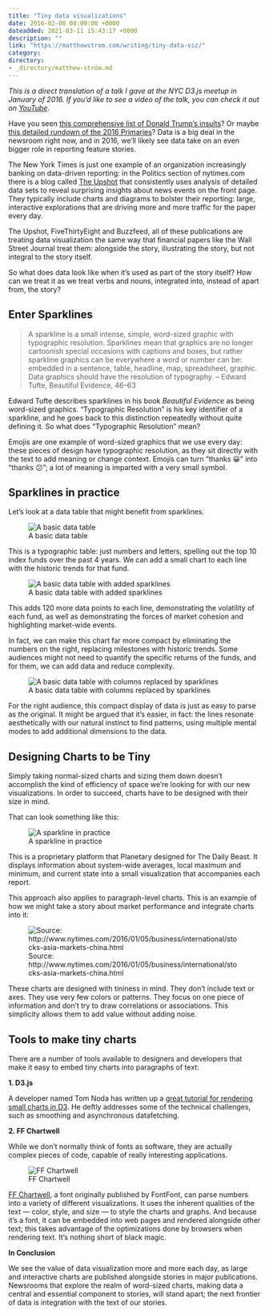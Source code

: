 ```yaml
---
title: "Tiny data visualizations"
date: 2016-02-08 00:00:00 +0000
dateadded: 2021-03-11 15:43:17 +0000
description: ""
link: "https://matthewstrom.com/writing/tiny-data-viz/"
category:
directory:
- _directory/matthew-ström.md
---
```

<p><em>This is a direct translation of a talk I gave at the NYC D3.js meetup in January of 2016. If you’d like to see a video of the talk, you can check it out on <a href="https://www.youtube.com/watch?v=Gtlb8VIszrU" target="_blank" rel="noopener">YouTube</a></em>.</p>
<p>Have you seen <a href="http://www.nytimes.com/interactive/2016/01/28/upshot/donald-trump-twitter-insults.html" target="_blank" rel="noopener">this comprehensive list of Donald Trump’s insults</a>? Or maybe <a href="http://projects.fivethirtyeight.com/election-2016/primary-forecast/new-hampshire-republican/" target="_blank" rel="noopener">this detailed rundown of the 2016 Primaries</a>? Data is a big deal in the newsroom right now, and in 2016, we’ll likely see data take on an even bigger role in reporting feature stories.</p>
<p>The New York Times is just one example of an organization increasingly banking on data-driven reporting: in the Politics section of nytimes.com there is a blog called <a href="http://www.nytimes.com/upshot/" target="_blank" rel="noopener">The Upshot</a> that consistently uses analysis of detailed data sets to reveal surprising insights about news events on the front page. They typically include charts and diagrams to bolster their reporting: large, interactive explorations that are driving more and more traffic for the paper every day.</p>
<p>The Upshot, FiveThirtyEight and Buzzfeed, all of these publications are treating data visualization the same way that financial papers like the Wall Street Journal treat them: alongside the story, illustrating the story, but not integral to the story itself.</p>
<p>So what does data look like when it’s used as part of the story itself? How can we treat it as we treat verbs and nouns, integrated into, instead of apart from, the story?</p>
<h2 id="enter-sparklines">Enter Sparklines</h2>
<blockquote>
<p>A sparkline is a small intense, simple, word-sized graphic with typographic resolution. Sparklines mean that graphics are no longer cartoonish special occasions with captions and boxes, but rather sparkline graphics can be everywhere a word or number can be: embedded in a sentence, table, headline, map, spreadsheet, graphic. Data graphics should have the resolution of typography.  – Edward Tufte, Beautiful Evidence, 46–63</p>
</blockquote>
<p>Edward Tufte describes sparklines in his book <em>Beautiful Evidence</em> as being word-sized graphics. “Typographic Resolution” is his key identifier of a sparkline, and he goes back to this distinction repeatedly without quite defining it. So what does “Typographic Resolution” mean?</p>
<p>Emojis are one example of word-sized graphics that we use every day: these pieces of design have typographic resolution, as they sit directly with the text to add meaning or change context. Emojis can turn “thanks 😀” into “thanks 😕”; a lot of meaning is imparted with a very small symbol.</p>
<h2 id="sparklines-in-practice">Sparklines in practice</h2>
<p>Let’s look at a data table that might benefit from sparklines.</p>
<figure data-type="image"><img src="https://matthewstrom.com/images/tinydata-1.png" alt="A basic data table"><figcaption>A basic data table</figcaption></figure>
<p>This is a typographic table: just numbers and letters, spelling out the top 10 index funds over the past 4 years. We can add a small chart to each line with the historic trends for that fund.</p>
<figure data-type="image"><img src="https://matthewstrom.com/images/tinydata-2.png" alt="A basic data table with added sparklines"><figcaption>A basic data table with added sparklines</figcaption></figure>
<p>This adds 120 more data points to each line, demonstrating the volatility of each fund, as well as demonstrating the forces of market cohesion and highlighting market-wide events.</p>
<p>In fact, we can make this chart far more compact by eliminating the numbers on the right, replacing milestones with historic trends. Some audiences might not need to quantify the specific returns of the funds, and for them, we can add data and reduce complexity.</p>
<figure data-type="image"><img src="https://matthewstrom.com/images/tinydata-3.png" alt="A basic data table with columns replaced by sparklines"><figcaption>A basic data table with columns replaced by sparklines</figcaption></figure>
<p>For the right audience, this compact display of data is just as easy to parse as the original. It might be argued that it’s easier, in fact: the lines resonate aesthetically with our natural instinct to find patterns, using multiple mental modes to add additional dimensions to the data.</p>
<h2 id="designing-charts-to-be-tiny">Designing Charts to be Tiny</h2>
<p>Simply taking normal-sized charts and sizing them down doesn’t accomplish the kind of efficiency of space we’re looking for with our new visualizations. In order to succeed, charts have to be designed with their size in mind.</p>
<p>That can look something like this:</p>
<figure data-type="image"><img src="https://matthewstrom.com/images/tinydata-4.png" alt="A sparkline in practice"><figcaption>A sparkline in practice</figcaption></figure>
<p>This is a proprietary platform that Planetary designed for The Daily Beast. It displays information about system-wide averages, local maximum and minimum, and current state into a small visualization that accompanies each report.</p>
<p>This approach also applies to paragraph-level charts. This is an example of how we might take a story about market performance and integrate charts into it:</p>
<figure data-type="image"><img src="https://matthewstrom.com/images/tinydata-5.png" alt="Source: http://www.nytimes.com/2016/01/05/business/international/stocks-asia-markets-china.html"><figcaption>Source: http://www.nytimes.com/2016/01/05/business/international/stocks-asia-markets-china.html</figcaption></figure>
<p>These charts are designed with tininess in mind. They don’t include text or axes. They use very few colors or patterns. They focus on one piece of information and don’t try to draw correlations or associations. This simplicity allows them to add value without adding noise.</p>
<h2 id="tools-to-make-tiny-charts">Tools to make tiny charts</h2>
<p>There are a number of tools available to designers and developers that make it easy to embed tiny charts into paragraphs of text:</p>
<p><strong>1. D3.js</strong></p>
<p>A developer named Tom Noda has written up a <a href="http://www.tnoda.com/blog/2013-12-19" target="_blank" rel="noopener">great tutorial for rendering small charts in D3</a>. He deftly addresses some of the technical challenges, such as smoothing and asynchronous datafetching.</p>
<p><strong>2. FF Chartwell</strong></p>
<p>While we don’t normally think of fonts as software, they are actually complex pieces of code, capable of really interesting applications.</p>
<figure data-type="image"><img src="https://matthewstrom.com/images/tinydata-6.png" alt="FF Chartwell"><figcaption>FF Chartwell</figcaption></figure>
<p><a href="https://www.fontshop.com/families/ff-chartwell" target="_blank" rel="noopener">FF Chartwell</a>, a font originally published by FontFont, can parse numbers into a variety of different visualizations. It uses the inherent qualities of the text — color, style, and size — to style the charts and graphs. And because it’s a font, it can be embedded into web pages and rendered alongside other text; this takes advantage of the optimizations done by browsers when rendering text. It’s nothing short of black magic.</p>
<p><strong>In Conclusion</strong></p>
<p>We see the value of data visualization more and more each day, as large and interactive charts are published alongside stories in major publications. Newsrooms that explore the realm of word-sized charts, making data a central and essential component to stories, will stand apart; the next frontier of data is integration with the text of our stories.</p>
